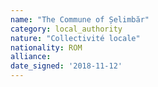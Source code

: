 ```yaml
---
name: "The Commune of Șelimbăr"
category: local_authority
nature: "Collectivité locale"
nationality: ROM
alliance: 
date_signed: '2018-11-12'
---
```

    